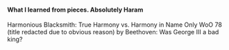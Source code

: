 #### What I learned from pieces. Absolutely Haram
Harmonious Blacksmith: True Harmony vs. Harmony in Name Only
WoO 78 (title redacted due to obvious reason) by Beethoven: Was George III a bad king?
